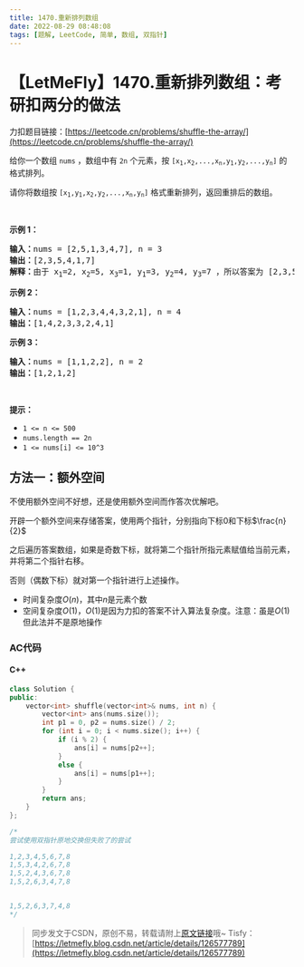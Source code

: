 ```yaml
---
title: 1470.重新排列数组
date: 2022-08-29 08:48:08
tags: [题解, LeetCode, 简单, 数组, 双指针]
---
```


# 【LetMeFly】1470.重新排列数组：考研扣两分的做法

力扣题目链接：[https://leetcode.cn/problems/shuffle-the-array/](https://leetcode.cn/problems/shuffle-the-array/)

<p>给你一个数组 <code>nums</code> ，数组中有 <code>2n</code> 个元素，按 <code>[x<sub>1</sub>,x<sub>2</sub>,...,x<sub>n</sub>,y<sub>1</sub>,y<sub>2</sub>,...,y<sub>n</sub>]</code> 的格式排列。</p>

<p>请你将数组按 <code>[x<sub>1</sub>,y<sub>1</sub>,x<sub>2</sub>,y<sub>2</sub>,...,x<sub>n</sub>,y<sub>n</sub>]</code> 格式重新排列，返回重排后的数组。</p>

<p>&nbsp;</p>

<p><strong>示例 1：</strong></p>

<pre><strong>输入：</strong>nums = [2,5,1,3,4,7], n = 3
<strong>输出：</strong>[2,3,5,4,1,7] 
<strong>解释：</strong>由于 x<sub>1</sub>=2, x<sub>2</sub>=5, x<sub>3</sub>=1, y<sub>1</sub>=3, y<sub>2</sub>=4, y<sub>3</sub>=7 ，所以答案为 [2,3,5,4,1,7]
</pre>

<p><strong>示例 2：</strong></p>

<pre><strong>输入：</strong>nums = [1,2,3,4,4,3,2,1], n = 4
<strong>输出：</strong>[1,4,2,3,3,2,4,1]
</pre>

<p><strong>示例 3：</strong></p>

<pre><strong>输入：</strong>nums = [1,1,2,2], n = 2
<strong>输出：</strong>[1,2,1,2]
</pre>

<p>&nbsp;</p>

<p><strong>提示：</strong></p>

<ul>
	<li><code>1 &lt;= n &lt;= 500</code></li>
	<li><code>nums.length == 2n</code></li>
	<li><code>1 &lt;= nums[i] &lt;= 10^3</code></li>
</ul>


    
## 方法一：额外空间

不使用额外空间不好想，还是使用额外空间而作答次优解吧。

开辟一个额外空间来存储答案，使用两个指针，分别指向下标$0$和下标$\frac{n}{2}$

之后遍历答案数组，如果是奇数下标，就将第二个指针所指元素赋值给当前元素，并将第二个指针右移。

否则（偶数下标）就对第一个指针进行上述操作。

+ 时间复杂度$O(n)$，其中$n$是元素个数
+ 空间复杂度$O(1)$，$O(1)$是因为力扣的答案不计入算法复杂度。注意：虽是$O(1)$但此法并不是原地操作

### AC代码

#### C++

```cpp
class Solution {
public:
    vector<int> shuffle(vector<int>& nums, int n) {
        vector<int> ans(nums.size());
        int p1 = 0, p2 = nums.size() / 2;
        for (int i = 0; i < nums.size(); i++) {
            if (i % 2) {
                ans[i] = nums[p2++];
            }
            else {
                ans[i] = nums[p1++];
            }
        }
        return ans;
    }
};

/*
尝试使用双指针原地交换但失败了的尝试

1,2,3,4,5,6,7,8 
1,5,3,4,2,6,7,8
1,5,2,4,3,6,7,8
1,5,2,6,3,4,7,8


1,5,2,6,3,7,4,8
*/
```

> 同步发文于CSDN，原创不易，转载请附上[原文链接](https://blog.letmefly.xyz/2022/08/29/LeetCode%201470.%E9%87%8D%E6%96%B0%E6%8E%92%E5%88%97%E6%95%B0%E7%BB%84/)哦~
> Tisfy：[https://letmefly.blog.csdn.net/article/details/126577789](https://letmefly.blog.csdn.net/article/details/126577789)
